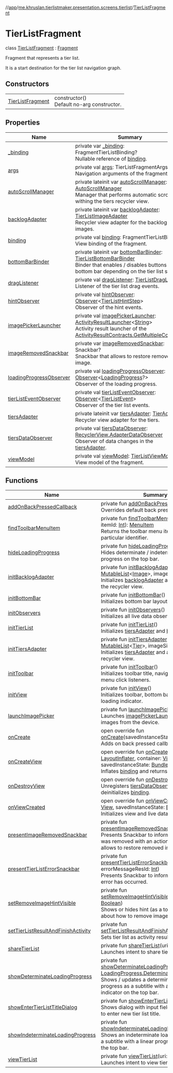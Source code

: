 //[app](../../../index.md)/[me.khruslan.tierlistmaker.presentation.screens.tierlist](../index.md)/[TierListFragment](index.md)

# TierListFragment

class [TierListFragment](index.md) : [Fragment](https://developer.android.com/reference/kotlin/androidx/fragment/app/Fragment.html)

Fragment that represents a tier list.

It is a start destination for the tier list navigation graph.

## Constructors

| | |
|---|---|
| [TierListFragment](-tier-list-fragment.md) | constructor()<br>Default no-arg constructor. |

## Properties

| Name | Summary |
|---|---|
| [_binding](_binding.md) | private var [_binding](_binding.md): FragmentTierListBinding?<br>Nullable reference of [binding](binding.md). |
| [args](args.md) | private val [args](args.md): TierListFragmentArgs<br>Navigation arguments of the fragment. |
| [autoScrollManager](auto-scroll-manager.md) | private lateinit var [autoScrollManager](auto-scroll-manager.md): [AutoScrollManager](../../me.khruslan.tierlistmaker.presentation.utils.recyclerview.scroll/-auto-scroll-manager/index.md)<br>Manager that performs automatic scrolling withing the tiers recycler view. |
| [backlogAdapter](backlog-adapter.md) | private lateinit var [backlogAdapter](backlog-adapter.md): [TierListImageAdapter](../../me.khruslan.tierlistmaker.presentation.adapters/-tier-list-image-adapter/index.md)<br>Recycler view adapter for the backlog images. |
| [binding](binding.md) | private val [binding](binding.md): FragmentTierListBinding<br>View binding of the fragment. |
| [bottomBarBinder](bottom-bar-binder.md) | private lateinit var [bottomBarBinder](bottom-bar-binder.md): [TierListBottomBarBinder](../../me.khruslan.tierlistmaker.presentation.utils.tierlist/-tier-list-bottom-bar-binder/index.md)<br>Binder that enables / disables buttons in the bottom bar depending on the tier list state. |
| [dragListener](drag-listener.md) | private val [dragListener](drag-listener.md): [TierListDragListener](../../me.khruslan.tierlistmaker.presentation.utils.drag/-tier-list-drag-listener/index.md)<br>Listener of the tier list drag events. |
| [hintObserver](hint-observer.md) | private val [hintObserver](hint-observer.md): [Observer](https://developer.android.com/reference/kotlin/androidx/lifecycle/Observer.html)&lt;[TierListHintStep](../../me.khruslan.tierlistmaker.presentation.utils.hints.tierlist/-tier-list-hint-step/index.md)&gt;<br>Observer of the hint events. |
| [imagePickerLauncher](image-picker-launcher.md) | private val [imagePickerLauncher](image-picker-launcher.md): [ActivityResultLauncher](https://developer.android.com/reference/kotlin/androidx/activity/result/ActivityResultLauncher.html)&lt;[String](https://kotlinlang.org/api/latest/jvm/stdlib/kotlin/-string/index.html)&gt;<br>Activity result launcher of the [ActivityResultContracts.GetMultipleContents](https://developer.android.com/reference/kotlin/androidx/activity/result/contract/ActivityResultContracts.GetMultipleContents.html). |
| [imageRemovedSnackbar](image-removed-snackbar.md) | private var [imageRemovedSnackbar](image-removed-snackbar.md): Snackbar?<br>Snackbar that allows to restore removed image. |
| [loadingProgressObserver](loading-progress-observer.md) | private val [loadingProgressObserver](loading-progress-observer.md): [Observer](https://developer.android.com/reference/kotlin/androidx/lifecycle/Observer.html)&lt;[LoadingProgress](../../me.khruslan.tierlistmaker.presentation.models/-loading-progress/index.md)?&gt;<br>Observer of the loading progress. |
| [tierListEventObserver](tier-list-event-observer.md) | private val [tierListEventObserver](tier-list-event-observer.md): [Observer](https://developer.android.com/reference/kotlin/androidx/lifecycle/Observer.html)&lt;[TierListEvent](../../me.khruslan.tierlistmaker.data.models.tierlist/-tier-list-event/index.md)&gt;<br>Observer of the tier list events. |
| [tiersAdapter](tiers-adapter.md) | private lateinit var [tiersAdapter](tiers-adapter.md): [TierAdapter](../../me.khruslan.tierlistmaker.presentation.adapters/-tier-adapter/index.md)<br>Recycler view adapter for the tiers. |
| [tiersDataObserver](tiers-data-observer.md) | private val [tiersDataObserver](tiers-data-observer.md): [RecyclerView.AdapterDataObserver](https://developer.android.com/reference/kotlin/androidx/recyclerview/widget/RecyclerView.AdapterDataObserver.html)<br>Observer of data changes in the [tiersAdapter](tiers-adapter.md). |
| [viewModel](view-model.md) | private val [viewModel](view-model.md): [TierListViewModel](../../me.khruslan.tierlistmaker.presentation.viewmodels/-tier-list-view-model/index.md)<br>View model of the fragment. |

## Functions

| Name | Summary |
|---|---|
| [addOnBackPressedCallback](add-on-back-pressed-callback.md) | private fun [addOnBackPressedCallback](add-on-back-pressed-callback.md)()<br>Overrides default back pressed listener. |
| [findToolbarMenuItem](find-toolbar-menu-item.md) | private fun [findToolbarMenuItem](find-toolbar-menu-item.md)(@[IdRes](https://developer.android.com/reference/kotlin/androidx/annotation/IdRes.html) itemId: [Int](https://kotlinlang.org/api/latest/jvm/stdlib/kotlin/-int/index.html)): [MenuItem](https://developer.android.com/reference/kotlin/android/view/MenuItem.html)<br>Returns the toolbar menu item with a particular identifier. |
| [hideLoadingProgress](hide-loading-progress.md) | private fun [hideLoadingProgress](hide-loading-progress.md)()<br>Hides determinate / indeterminate loading progress on the top bar. |
| [initBacklogAdapter](init-backlog-adapter.md) | private fun [initBacklogAdapter](init-backlog-adapter.md)(images: [MutableList](https://kotlinlang.org/api/latest/jvm/stdlib/kotlin.collections/-mutable-list/index.html)&lt;[Image](../../me.khruslan.tierlistmaker.data.models.tierlist.image/-image/index.md)&gt;, imageSize: [Int](https://kotlinlang.org/api/latest/jvm/stdlib/kotlin/-int/index.html))<br>Initializes [backlogAdapter](backlog-adapter.md) and attaches it to the recycler view. |
| [initBottomBar](init-bottom-bar.md) | private fun [initBottomBar](init-bottom-bar.md)()<br>Initializes bottom bar layout. |
| [initObservers](init-observers.md) | private fun [initObservers](init-observers.md)()<br>Initializes all live data observers. |
| [initTierList](init-tier-list.md) | private fun [initTierList](init-tier-list.md)()<br>Initializes [tiersAdapter](tiers-adapter.md) and [backlogAdapter](backlog-adapter.md). |
| [initTiersAdapter](init-tiers-adapter.md) | private fun [initTiersAdapter](init-tiers-adapter.md)(tiers: [MutableList](https://kotlinlang.org/api/latest/jvm/stdlib/kotlin.collections/-mutable-list/index.html)&lt;[Tier](../../me.khruslan.tierlistmaker.data.models.tierlist/-tier/index.md)&gt;, imageSize: [Int](https://kotlinlang.org/api/latest/jvm/stdlib/kotlin/-int/index.html))<br>Initializes [tiersAdapter](tiers-adapter.md) and attaches it to the recycler view. |
| [initToolbar](init-toolbar.md) | private fun [initToolbar](init-toolbar.md)()<br>Initializes toolbar title, navigation action and menu click listeners. |
| [initView](init-view.md) | private fun [initView](init-view.md)()<br>Initializes toolbar, bottom bar, adapters and loading indicator. |
| [launchImagePicker](launch-image-picker.md) | private fun [launchImagePicker](launch-image-picker.md)()<br>Launches [imagePickerLauncher](image-picker-launcher.md) to get images from the device. |
| [onCreate](on-create.md) | open override fun [onCreate](on-create.md)(savedInstanceState: [Bundle](https://developer.android.com/reference/kotlin/android/os/Bundle.html)?)<br>Adds on back pressed callback. |
| [onCreateView](on-create-view.md) | open override fun [onCreateView](on-create-view.md)(inflater: [LayoutInflater](https://developer.android.com/reference/kotlin/android/view/LayoutInflater.html), container: [ViewGroup](https://developer.android.com/reference/kotlin/android/view/ViewGroup.html)?, savedInstanceState: [Bundle](https://developer.android.com/reference/kotlin/android/os/Bundle.html)?): [View](https://developer.android.com/reference/kotlin/android/view/View.html)<br>Inflates [binding](binding.md) and returns its root. |
| [onDestroyView](on-destroy-view.md) | open override fun [onDestroyView](on-destroy-view.md)()<br>Unregisters [tiersDataObserver](tiers-data-observer.md) and deinitializes [binding](binding.md). |
| [onViewCreated](on-view-created.md) | open override fun [onViewCreated](on-view-created.md)(view: [View](https://developer.android.com/reference/kotlin/android/view/View.html), savedInstanceState: [Bundle](https://developer.android.com/reference/kotlin/android/os/Bundle.html)?)<br>Initializes view and live data observers. |
| [presentImageRemovedSnackbar](present-image-removed-snackbar.md) | private fun [presentImageRemovedSnackbar](present-image-removed-snackbar.md)()<br>Presents Snackbar to inform user that image was removed with an action button that allows to restore removed image. |
| [presentTierListErrorSnackbar](present-tier-list-error-snackbar.md) | private fun [presentTierListErrorSnackbar](present-tier-list-error-snackbar.md)(@[StringRes](https://developer.android.com/reference/kotlin/androidx/annotation/StringRes.html) errorMessageResId: [Int](https://kotlinlang.org/api/latest/jvm/stdlib/kotlin/-int/index.html))<br>Presents Snackbar to inform user that an error has occurred. |
| [setRemoveImageHintVisible](set-remove-image-hint-visible.md) | private fun [setRemoveImageHintVisible](set-remove-image-hint-visible.md)(visible: [Boolean](https://kotlinlang.org/api/latest/jvm/stdlib/kotlin/-boolean/index.html))<br>Shows or hides hint (as a toolbar subtitle) about how to remove image. |
| [setTierListResultAndFinishActivity](set-tier-list-result-and-finish-activity.md) | private fun [setTierListResultAndFinishActivity](set-tier-list-result-and-finish-activity.md)()<br>Sets tier list as activity result and finishes it. |
| [shareTierList](share-tier-list.md) | private fun [shareTierList](share-tier-list.md)(uri: [Uri](https://developer.android.com/reference/kotlin/android/net/Uri.html))<br>Launches intent to share tier list. |
| [showDeterminateLoadingProgress](show-determinate-loading-progress.md) | private fun [showDeterminateLoadingProgress](show-determinate-loading-progress.md)(progress: [LoadingProgress.Determinate](../../me.khruslan.tierlistmaker.presentation.models/-loading-progress/-determinate/index.md))<br>Shows / updates a determinate loading progress as a subtitle with a linear progress indicator on the top bar. |
| [showEnterTierListTitleDialog](show-enter-tier-list-title-dialog.md) | private fun [showEnterTierListTitleDialog](show-enter-tier-list-title-dialog.md)()<br>Shows dialog with input field that asks user to enter new tier list title. |
| [showIndeterminateLoadingProgress](show-indeterminate-loading-progress.md) | private fun [showIndeterminateLoadingProgress](show-indeterminate-loading-progress.md)()<br>Shows an indeterminate loading progress as a subtitle with a linear progress indicator on the top bar. |
| [viewTierList](view-tier-list.md) | private fun [viewTierList](view-tier-list.md)(uri: [Uri](https://developer.android.com/reference/kotlin/android/net/Uri.html))<br>Launches intent to view tier list. |
